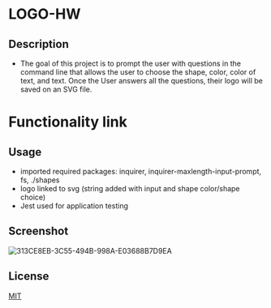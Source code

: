 # LOGO-HW


## Description

- The goal of this project is to prompt the user with questions in the command line that allows the user to choose the shape, color, color of text, and text. Once the User answers all the questions, their logo will be saved on an SVG file. 

# Functionality link

[
](https://drive.google.com/file/d/1LetJV65cJ-xY2UnmAOuBXVKtuCKTnly7/view?usp=drive_link)


## Usage
 - imported required packages: inquirer, inquirer-maxlength-input-prompt, fs, ./shapes
 - logo linked to svg (string added with input and shape color/shape choice)
 - Jest used for application testing

## Screenshot 


![313CE8EB-3C55-494B-998A-E03688B7D9EA](https://github.com/elixit/logo-hw/assets/63372291/d58dbab0-89e7-4dc3-8833-2561c749c05c)

## License

[MIT](https://choosealicense.com/licenses/mit/)
